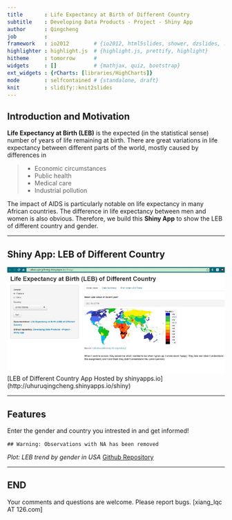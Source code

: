 ```yaml
---
title       : Life Expectancy at Birth of Different Country
subtitle    : Developing Data Products - Project - Shiny App
author      : Qingcheng
job         : 
framework   : io2012        # {io2012, html5slides, shower, dzslides, ...}
highlighter : highlight.js  # {highlight.js, prettify, highlight}
hitheme     : tomorrow      # 
widgets     : []            # {mathjax, quiz, bootstrap}
ext_widgets : {rCharts: [libraries/HighCharts]}
mode        : selfcontained # {standalone, draft}
knit        : slidify::knit2slides
---
```


## Introduction and Motivation
**Life Expectancy at Birth (LEB)** is the expected (in the statistical sense) number of years of life remaining at birth. There are great variations in life expectancy between different parts of the world, mostly caused by differences in 

> * Economic circumstances
> * Public health
> * Medical care 
> * Industrial pollution

The impact of AIDS is particularly notable on life expectancy in many African countries. The difference in life expectancy between men and women is also obvious. Therefore, we build this **Shiny App** to show the LEB of different country and gender.

--- 

## Shiny App: LEB of Different Country
<div style='text-align: center;'>
    <img src='assets/img/Snap1.jpg' />
</div> 
[LEB of Different Country App Hosted by shinyapps.io](http://uhuruqingcheng.shinyapps.io/shiny) 

---

## Features

Enter the gender and country you intrested in and get informed!


```
## Warning: Observations with NA has been removed
```


<div id = 'chart1' class = 'rChart highcharts'></div>
<script type='text/javascript'>
    (function($){
        $(function () {
            var chart = new Highcharts.Chart({
 "dom": "chart1",
"width":            800,
"height":            400,
"credits": {
 "href": null,
"text": null 
},
"exporting": {
 "enabled": false 
},
"title": {
 "text": null 
},
"yAxis": [
 {
 "title": {
 "text": "Life Expectancy at Birth Value" 
} 
} 
],
"series": [
 {
 "data": [
 [
           1970,
          74.7 
],
[
           1990,
          78.8 
],
[
           2000,
          79.3 
],
[
           2005,
          79.9 
],
[
           2008,
          80.5 
],
[
           2009,
          80.6 
],
[
           2010,
            81 
],
[
           2011,
          81.1 
],
[
           2012,
          81.2 
] 
],
"name": "female",
"type": "line",
"marker": {
 "radius":              3 
} 
},
{
 "data": [
 [
           1970,
          67.1 
],
[
           1990,
          71.8 
],
[
           2000,
          74.1 
],
[
           2005,
          74.9 
],
[
           2008,
          75.5 
],
[
           2009,
          75.7 
],
[
           2010,
          76.2 
],
[
           2011,
          76.3 
],
[
           2012,
          76.4 
] 
],
"name": "male",
"type": "line",
"marker": {
 "radius":              3 
} 
} 
],
"xAxis": [
 {
 "title": {
 "text": "Year" 
} 
} 
],
"subtitle": {
 "text": null 
},
"id": "chart1",
"chart": {
 "renderTo": "chart1" 
} 
});
        });
    })(jQuery);
</script>

*Plot: LEB trend by gender in USA* [Github Repository](https://github.com/uhuruqingcheng/DevelopingDataProducts_Project)

---

## END


Your comments and questions are welcome. Please report bugs. [xiang_lqc AT 126.com]
